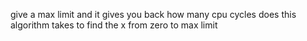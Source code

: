 give a max limit and it gives you back how many cpu cycles does this algorithm takes to find the x from zero to max limit

